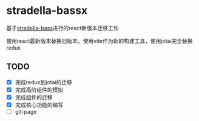 # stradella-bassx

基于[stradella-bass](https://github.com/freshly-pressed-trousers/stradella-bass)进行的react新版本迁移工作

使用react最新版本替换旧版本，使用vite作为新的构建工具，使用jotai完全替换redux

## TODO

- [x] 完成redux到jotai的迁移
- [x] 完成高阶组件的模拟
- [x] 完成组件的迁移
- [x] 完成核心功能的编写
- [ ] git-page
